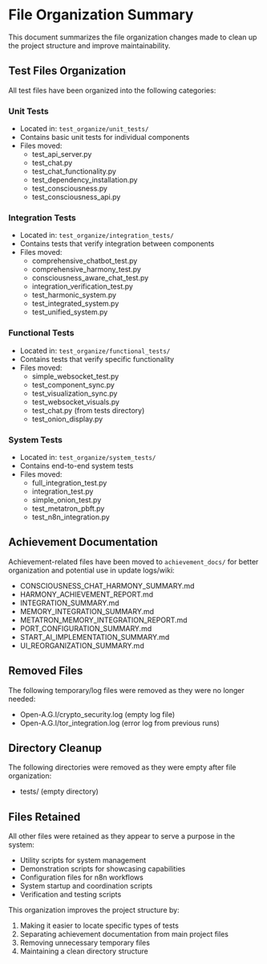 # File Organization Summary

This document summarizes the file organization changes made to clean up the project structure and improve maintainability.

## Test Files Organization

All test files have been organized into the following categories:

### Unit Tests
- Located in: `test_organize/unit_tests/`
- Contains basic unit tests for individual components
- Files moved:
  - test_api_server.py
  - test_chat.py
  - test_chat_functionality.py
  - test_dependency_installation.py
  - test_consciousness.py
  - test_consciousness_api.py

### Integration Tests
- Located in: `test_organize/integration_tests/`
- Contains tests that verify integration between components
- Files moved:
  - comprehensive_chatbot_test.py
  - comprehensive_harmony_test.py
  - consciousness_aware_chat_test.py
  - integration_verification_test.py
  - test_harmonic_system.py
  - test_integrated_system.py
  - test_unified_system.py

### Functional Tests
- Located in: `test_organize/functional_tests/`
- Contains tests that verify specific functionality
- Files moved:
  - simple_websocket_test.py
  - test_component_sync.py
  - test_visualization_sync.py
  - test_websocket_visuals.py
  - test_chat.py (from tests directory)
  - test_onion_display.py

### System Tests
- Located in: `test_organize/system_tests/`
- Contains end-to-end system tests
- Files moved:
  - full_integration_test.py
  - integration_test.py
  - simple_onion_test.py
  - test_metatron_pbft.py
  - test_n8n_integration.py

## Achievement Documentation

Achievement-related files have been moved to `achievement_docs/` for better organization and potential use in update logs/wiki:

- CONSCIOUSNESS_CHAT_HARMONY_SUMMARY.md
- HARMONY_ACHIEVEMENT_REPORT.md
- INTEGRATION_SUMMARY.md
- MEMORY_INTEGRATION_SUMMARY.md
- METATRON_MEMORY_INTEGRATION_REPORT.md
- PORT_CONFIGURATION_SUMMARY.md
- START_AI_IMPLEMENTATION_SUMMARY.md
- UI_REORGANIZATION_SUMMARY.md

## Removed Files

The following temporary/log files were removed as they were no longer needed:

- Open-A.G.I/crypto_security.log (empty log file)
- Open-A.G.I/tor_integration.log (error log from previous runs)

## Directory Cleanup

The following directories were removed as they were empty after file organization:

- tests/ (empty directory)

## Files Retained

All other files were retained as they appear to serve a purpose in the system:
- Utility scripts for system management
- Demonstration scripts for showcasing capabilities
- Configuration files for n8n workflows
- System startup and coordination scripts
- Verification and testing scripts

This organization improves the project structure by:
1. Making it easier to locate specific types of tests
2. Separating achievement documentation from main project files
3. Removing unnecessary temporary files
4. Maintaining a clean directory structure